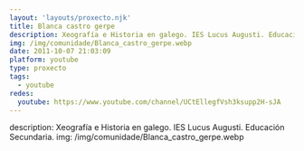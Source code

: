```yaml
---
layout: 'layouts/proxecto.njk'
title: Blanca castro gerpe
description: Xeografía e Historia en galego. IES Lucus Augusti. Educación Secundaria.
img: /img/comunidade/Blanca_castro_gerpe.webp
date: 2011-10-07 21:03:09
platform: youtube
type: proxecto
tags:
  - youtube
redes:
  youtube: https://www.youtube.com/channel/UCtEllegfVsh3ksupp2H-sJA
---
```

description: Xeografía e Historia en galego. IES Lucus Augusti. Educación Secundaria.
img: /img/comunidade/Blanca_castro_gerpe.webp
